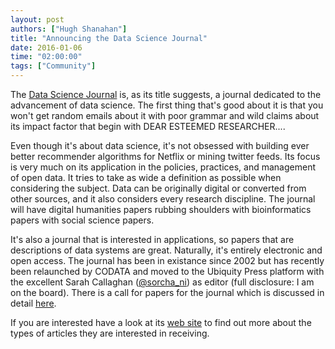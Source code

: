 ```yaml
---
layout: post
authors: ["Hugh Shanahan"]
title: "Announcing the Data Science Journal"
date: 2016-01-06
time: "02:00:00"
tags: ["Community"]
---
```

The [Data Science Journal](http://datascience.codata.org/) is,
as its title suggests,
a journal dedicated to the advancement of data science.
The first thing that's good about it is that you won't get random emails about it with poor grammar
and wild claims about its impact factor
that begin with DEAR ESTEEMED RESEARCHER....

Even though it's about data science,
it's not obsessed with building ever better recommender algorithms for Netflix or mining twitter feeds.
Its focus is very much on its application in the policies, practices, and management of open data.
It tries to take as wide a definition as possible when considering the subject.
Data can be originally digital or converted from other sources,
and it also considers every research discipline.
The journal will have digital humanities papers rubbing shoulders with bioinformatics papers with social science papers.

It's also a journal that is interested in applications,
so papers that are descriptions of data systems are great.
Naturally, it's entirely electronic and open access.
The journal has been in existance since 2002
but has recently been relaunched by CODATA and moved to the Ubiquity Press platform
with the excellent Sarah Callaghan ([@sorcha_ni](https://twitter.com/sorcha_ni)) as editor
(full disclosure: I am on the board).
There is a call for papers for the journal which is discussed in detail
[here](http://codata.org/blog/2015/11/18/call-for-papers-data-science-journal/).

If you are interested have a look at its [web site]( http://datascience.codata.org/)
to find out more about the types of articles they are interested in receiving.

